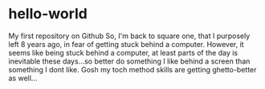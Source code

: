 # hello-world
My first repository on Github
So, I'm back to square one, that I purposely left 8 years ago, in fear of getting stuck behind a computer. However, it seems like being stuck behind a computer, at least parts of the day is inevitable these days...so better do something I like behind a screen than something I dont like. Gosh my toch method skills are getting ghetto-better as well...
